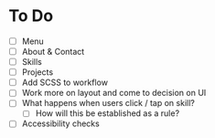# To Do

- [ ] Menu
- [ ] About & Contact
- [ ] Skills
- [ ] Projects
- [ ] Add SCSS to workflow
- [ ] Work more on layout and come to decision on UI
- [ ] What happens when users click / tap on skill?
    - [ ] How will this be established as a rule?
- [ ] Accessibility checks